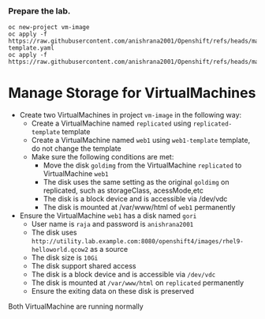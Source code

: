 ### Prepare the lab.
```
oc new-project vm-image
oc apply -f https://raw.githubusercontent.com/anishrana2001/Openshift/refs/heads/main/DO316/replicated-template.yaml
oc apply -f https://raw.githubusercontent.com/anishrana2001/Openshift/refs/heads/main/DO316/web1.template.yaml
```

# Manage Storage for VirtualMachines
- Create two VirtualMachines in project `vm-image` in the following way:
  - Create a VirtualMachine named `replicated` using `replicated-template` template
  - Create a VirtualMachine named `web1` using `web1-template` template, do not change the template
  - Make sure the following conditions are met:
    - Move the disk `goldimg` from the VirtualMachine `replicated` to VirtualMachine `web1`
    - The disk uses the same setting as the original `goldimg` on replicated, such as storageClass, acessMode,etc
    - The disk is a block device and is accessible via /dev/vdc
    - The disk is mounted at /var/www/html of `web1` permanently
- Ensure the VirtualMachine `web1` has a disk named `gori`
    - User name is `raja` and password is `anishrana2001`
    - The disk uses `http://utility.lab.example.com:8080/openshift4/images/rhel9-helloworld.qcow2` as a source
    - The disk size is `10Gi`
    - The disk support shared access
    - The disk is a block device and is accessible via `/dev/vdc`
    - The disk is mounted at `/var/www/html` on `replicated` permanently
    - Ensure the exiting data on these disk is preserved

Both VirtualMachine are running normally
